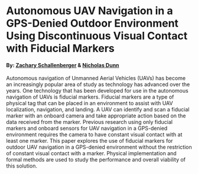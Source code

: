 # Autonomous UAV Navigation in a GPS-Denied Outdoor Environment Using Discontinuous Visual Contact with Fiducial Markers
#### By: [Zachary Schallenberger](mailto:zapps98@gmail.com) & [Nicholas Dunn](mailto:dunn_nicholas2@columbusstate.edu)

Autonomous navigation of Unmanned Aerial Vehicles (UAVs) has become an increasingly popular area of study as technology has advanced over the years. One technology that has been developed for use in the autonomous navigation of UAVs is fiducial markers. Fiducial markers are a type of physical tag that can be placed in an environment to assist with UAV localization, navigation, and landing. A UAV can identify and scan a fiducial marker with an onboard camera and take appropriate action based on the data received from the marker. Previous research using only fiducial markers and onboard sensors for UAV navigation in a GPS-denied environment requires the camera to have constant visual contact with at least one marker. This paper explores the use of fiducial markers for outdoor UAV navigation in a GPS-denied environment without the restriction of constant visual contact with a marker. Physical implementation and formal methods are used to study the performance and overall viability of this solution.
